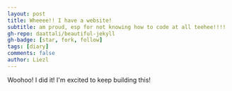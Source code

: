```yaml
---
layout: post
title: Wheeee!! I have a website!
subtitle: am proud, esp for not knowing how to code at all teehee!!!!
gh-repo: daattali/beautiful-jekyll
gh-badge: [star, fork, follow]
tags: [diary]
comments: false
author: Liezl
---
```


Woohoo!  I did it!  I'm excited to keep building this!